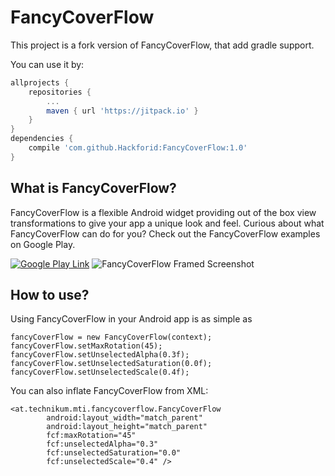 
FancyCoverFlow
==============

This project is a fork version of FancyCoverFlow, that add gradle support.  

You can use it by:

```gradle
allprojects {
	repositories {
		...
		maven { url 'https://jitpack.io' }
	}
}
dependencies {
    compile 'com.github.Hackforid:FancyCoverFlow:1.0'
}
```



## What is FancyCoverFlow?
FancyCoverFlow is a flexible Android widget providing out of the box view transformations to give your app a unique look and feel. Curious about what FancyCoverFlow can do for you? Check out the FancyCoverFlow examples on Google Play.

[![Google Play Link](http://davidschreiber.github.io/FancyCoverFlow/en_generic_rgb_wo_45.png)](https://play.google.com/store/apps/details?id=at.technikum.mti.fancycoverflow.samples)
![FancyCoverFlow Framed Screenshot](http://davidschreiber.github.io/FancyCoverFlow/screenshot2.png)

## How to use?
Using FancyCoverFlow in your Android app is as simple as

	fancyCoverFlow = new FancyCoverFlow(context);
	fancyCoverFlow.setMaxRotation(45);
	fancyCoverFlow.setUnselectedAlpha(0.3f);
	fancyCoverFlow.setUnselectedSaturation(0.0f);
	fancyCoverFlow.setUnselectedScale(0.4f);

You can also inflate FancyCoverFlow from XML:

	<at.technikum.mti.fancycoverflow.FancyCoverFlow
	        android:layout_width="match_parent"
	    	android:layout_height="match_parent"
	        fcf:maxRotation="45"
	        fcf:unselectedAlpha="0.3"
	    	fcf:unselectedSaturation="0.0"
	        fcf:unselectedScale="0.4" />
